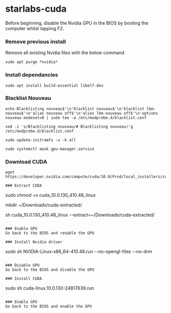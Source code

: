 # starlabs-cuda

Before beginning, disable the Nvidia GPU in the BIOS by booting the computer whilst tapping F2.

### Remove previous install
Remove all existing Nvidia files with the below command
```
sudo apt purge *nvidia*
```
### Install dependancies
```
sudo apt install build-essential libelf-dev
```
### Blacklist Nouveau
```
echo Blacklisting nouveau$'\n'blacklist nouveau$'\n'blacklist lbm-nouveau$'\n'alias nouveau off$'\n'alias lbm-nouveau off$'\n'options nouveau modeset=0 | sudo tee -a /etc/modprobe.d/blacklist.conf

sed -i 's/Blacklisting nouveau/# Blacklisting nouveau/'g /etc/modprobe.d/blacklist.conf

sudo update-initramfs -u -k all

sudo systemctl mask gpu-manager.service
```

### Download CUDA
```
wget https://developer.nvidia.com/compute/cuda/10.0/Prod/local_installers/cuda_10.0.130_410.48_linux

### Extract CUDA
```
sudo chmod +x cuda_10.0.130_410.48_linux

mkdir ~/Downloads/cuda-extracted/

sh cuda_10.0.130_410.48_linux --extract=~/Downloads/cuda-extracted/
```

### Enable GPU
Go back to the BIOS and renable the GPU

### Install Nvidia driver
```
sudo sh NVIDIA-Linux-x86_64-410.48.run --no-opengl-files --no-drm
```

### Disable GPU
Go back to the BIOS and disable the GPU

### Install CUDA
```
sudo sh cuda-linux.10.0.130-24817639.run
```

### Enable GPU
Go back to the BIOS and enable the GPU


